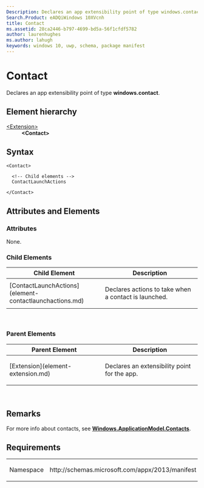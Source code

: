 ```yaml
---
Description: Declares an app extensibility point of type windows.contact.
Search.Product: eADQiWindows 10XVcnh
title: Contact
ms.assetid: 28ca2446-b797-4699-bd5a-56f1cfdf5782
author: laurenhughes
ms.author: lahugh
keywords: windows 10, uwp, schema, package manifest
---
```


# Contact




Declares an app extensibility point of type **windows.contact**.

## Element hierarchy

<dl>
<dt><a href="element-extension.md">&lt;Extension&gt;</a></dt>
<dd><b>&lt;Contact&gt;</b></dd>
</dl>

## Syntax

``` syntax
<Contact>

  <!-- Child elements -->
  ContactLaunchActions

</Contact>
```

## Attributes and Elements


### Attributes

None.

### Child Elements

<table>
<colgroup>
<col width="50%" />
<col width="50%" />
</colgroup>
<thead>
<tr class="header">
<th>Child Element</th>
<th>Description</th>
</tr>
</thead>
<tbody>
<tr class="odd">
<td>[ContactLaunchActions](element-contactlaunchactions.md)</td>
<td><p>Declares actions to take when a contact is launched.</p></td>
</tr>
</tbody>
</table>

 

### Parent Elements

<table>
<colgroup>
<col width="50%" />
<col width="50%" />
</colgroup>
<thead>
<tr class="header">
<th>Parent Element</th>
<th>Description</th>
</tr>
</thead>
<tbody>
<tr class="odd">
<td>[Extension](element-extension.md)</td>
<td><p>Declares an extensibility point for the app.</p></td>
</tr>
</tbody>
</table>

 

## Remarks

For more info about contacts, see [**Windows.ApplicationModel.Contacts**](https://msdn.microsoft.com/library/windows/apps/br225002).

## Requirements

<table>
<colgroup>
<col width="50%" />
<col width="50%" />
</colgroup>
<tbody>
<tr class="odd">
<td><p>Namespace</p></td>
<td><p>http://schemas.microsoft.com/appx/2013/manifest</p></td>
</tr>
</tbody>
</table>

 

 



